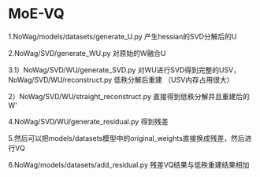 # MoE-VQ
1.NoWag/models/datasets/generate_U.py  产生hessian的SVD分解后的U

2.NoWag/SVD/generate_WU.py 对原始的W融合U

3.1）NoWag/SVD/WU/generate_SVD.py 对WU进行SVD得到完整的USV，NoWag/SVD/WU/reconstruct.py 低秩分解后重建 （USV内存占用很大）

  2）NoWag/SVD/WU/straight_reconstruct.py 直接得到低秩分解并且重建后的W'
  
4.NoWag/SVD/WU/generate_residual.py 得到残差

5.然后可以把models/datasets模型中的original_weights直接换成残差，然后进行VQ

6.NoWag/models/datasets/add_residual.py 残差VQ结果与低秩重建结果相加 
